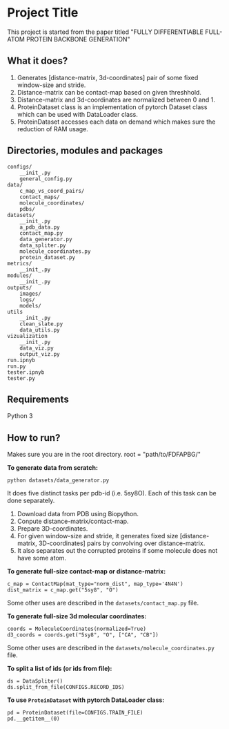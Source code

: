 # Project Title
This project is started from the paper titled "FULLY DIFFERENTIABLE FULL-ATOM PROTEIN BACKBONE GENERATION"

## What it does?
1. Generates [distance-matrix, 3d-coordinates] pair of some fixed window-size and stride. 
2. Distance-matrix can be contact-map based on given threshhold.
3. Distance-matrix and 3d-coordinates are normalized between 0 and 1. 
4. ProteinDataset class is an implementation of pytorch Dataset class which can be used with DataLoader class. 
5. ProteinDataset accesses each data on demand which makes sure the reduction of RAM usage.

## Directories, modules and packages
```
configs/
    __init_.py
    general_config.py
data/
    c_map_vs_coord_pairs/
    contact_maps/
    molecule_coordinates/
    pdbs/
datasets/
    __init_.py
    a_pdb_data.py
    contact_map.py
    data_generator.py
    data_spliter.py
    molecule_coordinates.py
    protein_dataset.py
metrics/
    __init_.py
modules/
    __init_.py
outputs/
    images/
    logs/
    models/
utils
    __init_.py
    clean_slate.py
    data_utils.py
vizualization
    __init_.py
    data_viz.py
    output_viz.py
run.ipnyb
run.py
tester.ipnyb
tester.py
```
## Requirements
Python 3

## How to run?
Makes sure you are in the root directory.
root = "path/to/FDFAPBG/"

**To generate data from scratch:**
```
python datasets/data_generator.py
```
It does five distinct tasks per pdb-id (i.e. 5sy8O). Each of this task can be done separately.
1. Download data from PDB using Biopython.
2. Conpute distance-matrix/contact-map.
3. Prepare 3D-coordinates.
4. For given window-size and stride, it generates fixed size [distance-matrix, 3D-coordinates] pairs by convolving over distance-matrix.
5. It also separates out the corrupted proteins if some molecule does not have some atom.


**To generate full-size contact-map or distance-matrix:**
```
c_map = ContactMap(mat_type="norm_dist", map_type='4N4N')
dist_matrix = c_map.get("5sy8", "O")
```
Some other uses are described in the ```datasets/contact_map.py``` file.

**To generate full-size 3d molecular coordinates:**
```
coords = MoleculeCoordinates(normalized=True)
d3_coords = coords.get("5sy8", "O", ["CA", "CB"])
```
Some other uses are described in the ```datasets/molecule_coordinates.py``` file.

**To split a list of ids (or ids from file):**
```
ds = DataSpliter()
ds.split_from_file(CONFIGS.RECORD_IDS)
```

**To use ```ProteinDataset``` with pytorch DataLoader class:**
```
pd = ProteinDataset(file=CONFIGS.TRAIN_FILE)
pd.__getitem__(0)
```
    
